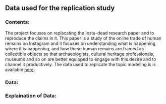 ## Data used for the replication study

### Contents:

The project focuses on replacating the Insta-dead research paper and to reproduce the claims in it. This paper is a study of the online trade of human remains on Instagram and it focuses on understanding what is happening, where it is happening, and how these human remains are framed as collectible objects so that archaeologists, cultural heritage professionals, museums and so on are better equipped to engage with this desire and to channel it productively. The data used to replicate the topic modeling is is available [here](https://github.com/shawngraham/insta-dead-article/blob/master/data/posts-formatted-for-topicmodelling.csv).

### Data:


### Explaination of Data:
